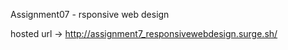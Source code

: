 Assignment07 - rsponsive web design

hosted url -> http://assignment7_responsivewebdesign.surge.sh/
